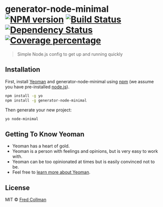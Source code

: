 # generator-node-minimal [![NPM version][npm-image]][npm-url] [![Build Status][travis-image]][travis-url] [![Dependency Status][daviddm-image]][daviddm-url] [![Coverage percentage][coveralls-image]][coveralls-url]
> Simple Node.js config to get up and running quickly

## Installation

First, install [Yeoman](http://yeoman.io) and generator-node-minimal using [npm](https://www.npmjs.com/) (we assume you have pre-installed [node.js](https://nodejs.org/)).

```bash
npm install -g yo
npm install -g generator-node-minimal
```

Then generate your new project:

```bash
yo node-minimal
```

## Getting To Know Yeoman

 * Yeoman has a heart of gold.
 * Yeoman is a person with feelings and opinions, but is very easy to work with.
 * Yeoman can be too opinionated at times but is easily convinced not to be.
 * Feel free to [learn more about Yeoman](http://yeoman.io/).

## License

MIT © [Fred Collman]()


[npm-image]: https://badge.fury.io/js/generator-node-minimal.svg
[npm-url]: https://npmjs.org/package/generator-node-minimal
[travis-image]: https://travis-ci.org/fredcollman/generator-node-minimal.svg?branch=master
[travis-url]: https://travis-ci.org/fredcollman/generator-node-minimal
[daviddm-image]: https://david-dm.org/fredcollman/generator-node-minimal.svg?theme=shields.io
[daviddm-url]: https://david-dm.org/fredcollman/generator-node-minimal
[coveralls-image]: https://coveralls.io/repos/fredcollman/generator-node-minimal/badge.svg
[coveralls-url]: https://coveralls.io/r/fredcollman/generator-node-minimal

